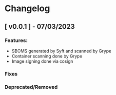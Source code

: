 # Changelog

## [ v0.0.1 ] - 07/03/2023

### Features:
* SBOMS generated by Syft and scanned by Grype
* Container scanning done by Grype
* Image signing done via cosign


### Fixes

### Deprecated/Removed

